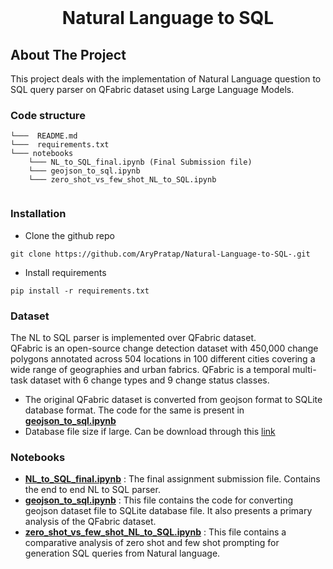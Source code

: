 


<!-- PROJECT LOGO -->
<br />
<p align="center">
  <h1 align="center"> Natural Language to SQL</h1>

  <p align="center">
  </p>
</p>



<!-- ABOUT THE PROJECT -->
## About The Project

This project deals with the implementation of Natural Language question to SQL query parser on QFabric dataset using Large Language Models. 

### Code structure
```
└───  README.md
└───  requirements.txt
└─── notebooks
    └─── NL_to_SQL_final.ipynb (Final Submission file)
    └─── geojson_to_sql.ipynb
    └─── zero_shot_vs_few_shot_NL_to_SQL.ipynb


```
### Installation
- Clone the github repo
```
git clone https://github.com/AryPratap/Natural-Language-to-SQL-.git
```
- Install requirements
```
pip install -r requirements.txt
```
### Dataset 
The NL to SQL parser is implemented over QFabric dataset. <br>
QFabric is an open-source change detection dataset with 450,000 change polygons annotated across 504 locations in 100 different cities covering a wide range of geographies and urban fabrics. QFabric is a temporal multi-task dataset with 6 change types and 9 change status classes.
<br>
- The original QFabric dataset is converted from geojson format to SQLite database format. The code for the same is present in <b><u>geojson_to_sql.ipynb</u></b>
- Database file size if large. Can be download through this [link](https://drive.google.com/file/d/1SL8EWz6_0T4Nz2vSnsP29TQ6uXKWjHQ2/view?usp=sharing)

 ### Notebooks 
 - <b><u>NL_to_SQL_final.ipynb</u></b> : The final assignment submission file. Contains the end to end NL to SQL parser.
 - <b><u>geojson_to_sql.ipynb</u></b> : This file contains the code for converting geojson dataset file to SQLite database file. It also presents a primary analysis of the QFabric dataset.
 - <b><u> zero_shot_vs_few_shot_NL_to_SQL.ipynb</u></b> : This file contains a comparative analysis of zero shot and few shot prompting for generation SQL queries from Natural language. 




